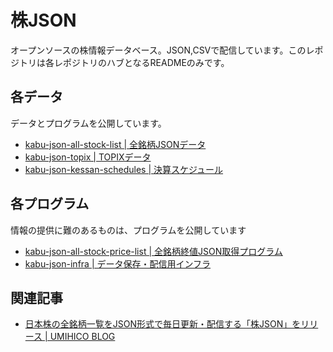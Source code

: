 # 株JSON

オープンソースの株情報データベース。JSON,CSVで配信しています。このレポジトリは各レポジトリのハブとなるREADMEのみです。

## 各データ

データとプログラムを公開しています。

- [kabu-json-all-stock-list | 全銘柄JSONデータ](https://github.com/umihico/kabu-json-all-stock-list)
- [kabu-json-topix | TOPIXデータ](https://github.com/umihico/kabu-json-topix)
- [kabu-json-kessan-schedules | 決算スケジュール](https://github.com/umihico/kabu-json-kessan-schedules)

## 各プログラム

情報の提供に難のあるものは、プログラムを公開しています

- [kabu-json-all-stock-price-list | 全銘柄終値JSON取得プログラム](https://github.com/umihico/kabu-json-all-stock-price-list)
- [kabu-json-infra | データ保存・配信用インフラ](https://github.com/umihico/kabu-json-infra)

## 関連記事

- [日本株の全銘柄一覧をJSON形式で毎日更新・配信する「株JSON」をリリース | UMIHICO BLOG](https://umihi.co/blog/20240908-kabu-json-release)
